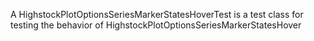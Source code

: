 A HighstockPlotOptionsSeriesMarkerStatesHoverTest is a test class for testing the behavior of HighstockPlotOptionsSeriesMarkerStatesHover
